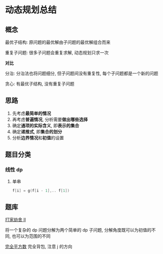 # 动态规划总结

## 概念

最优子结构: 原问题的最优解由子问题的最优解组合而来

重复子问题: 很多子问题会重复求解, 动态规划只求一次

**对比**

分治: 分治法也将问题细分, 但子问题间没有重复性, 每个子问题都是一个新的问题

贪心: 有最优子结构, 没有重复子问题

## 思路

1. 先考虑**最简单的情况**
2. 再考虑**普遍情况**, 分析需要**做出哪些选择**
3. 确定**通项的实际含义**, 即**表示的集合**
4. 确定**递推式**, 即**集合的划分**
5. 分析**边界情况**和**初值**的设置

## 题目分类

### 线性 dp

1. 单串 

   ```C++
   f[i] = g(f[i - 1],.. f[1])
   ```

   

## 题库

[打家劫舍 II](https://leetcode-cn.com/problems/house-robber-ii/)

将一个复杂的 dp 问题分解为两个简单的 dp 子问题, 分解角度既可以为初值的不同, 也可以为范围的不同

[完全平方数](https://leetcode-cn.com/problems/perfect-squares/)	完全背包, 注意 j 的方向

